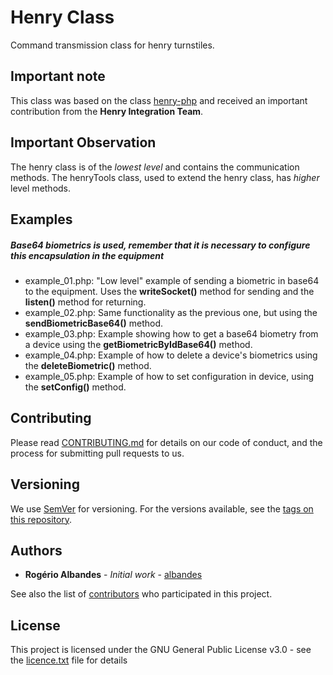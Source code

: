 # Henry Class
Command transmission class for henry turnstiles.



## Important note
This class was based on the class [henry-php]( https://github.com/juliolvfilho/henry-php) and received an important contribution from the __Henry Integration Team__.

## Important Observation 
The henry class is of the _lowest level_ and contains the communication methods. 
The henryTools class, used to extend the henry class, has _higher_ level methods.


## Examples 
##### Base64 biometrics is used, remember that it is necessary to configure this encapsulation in the equipment
* example_01.php: "Low level" example of sending a biometric in base64 to the equipment. Uses the __writeSocket()__ method for sending and the __listen()__ method for returning.
* example_02.php: Same functionality as the previous one, but using the __sendBiometricBase64()__ method. 
* example_03.php: Example showing how to get a base64 biometry from a device using the __getBiometricByIdBase64()__ method.
* example_04.php: Example of how to delete a device's biometrics using the __deleteBiometric()__ method.
* example_05.php: Example of how to set configuration  in device,  using the __setConfig()__ method.
 

## Contributing

Please read [CONTRIBUTING.md](https://github.com/albandes/helpdezk/blob/master/CONTRIBUTING.md) for details on our code of conduct, and the process for submitting pull requests to us.

## Versioning

We use [SemVer](http://semver.org/) for versioning. For the versions available, see the [tags on this repository](https://github.com/your/project/tags).

## Authors

* **Rogério Albandes** - *Initial work* - [albandes](https://github.com/albandes)

See also the list of [contributors](https://github.com/albandes/helpdezk/contributors) who participated in this project.

## License

This project is licensed under the GNU General Public License v3.0 - see the [licence.txt](licence.txt) file for details



